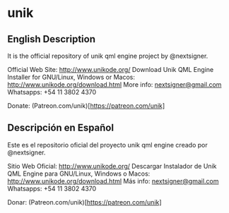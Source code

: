 # unik

## English Description
It is the official repository of unik qml engine project by @nextsigner.

Official Web Site: http://www.unikode.org/
Download Unik QML Engine Installer for GNU/Linux, Windows or Macos: http://www.unikode.org/download.html
More info: nextsigner@gmail.com
Whatsapps: +54 11 3802 4370

Donate: (Patreon.com/unik)[https://patreon.com/unik]

## Descripción en Español
Este es el repositorio oficial del proyecto unik qml engine creado por @nextsigner.

Sitio Web Oficial: http://www.unikode.org/
Descargar Instalador de Unik QML Engine para GNU/Linux, Windows o Macos: http://www.unikode.org/download.html
Más info: nextsigner@gmail.com
Whatsapps: +54 11 3802 4370

Donar: (Patreon.com/unik)[https://patreon.com/unik]
